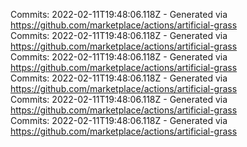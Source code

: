 Commits: 2022-02-11T19:48:06.118Z - Generated via https://github.com/marketplace/actions/artificial-grass
<br>
Commits: 2022-02-11T19:48:06.118Z - Generated via https://github.com/marketplace/actions/artificial-grass
<br>
Commits: 2022-02-11T19:48:06.118Z - Generated via https://github.com/marketplace/actions/artificial-grass
<br>
Commits: 2022-02-11T19:48:06.118Z - Generated via https://github.com/marketplace/actions/artificial-grass
<br>
Commits: 2022-02-11T19:48:06.118Z - Generated via https://github.com/marketplace/actions/artificial-grass
<br>
Commits: 2022-02-11T19:48:06.118Z - Generated via https://github.com/marketplace/actions/artificial-grass
<br>
